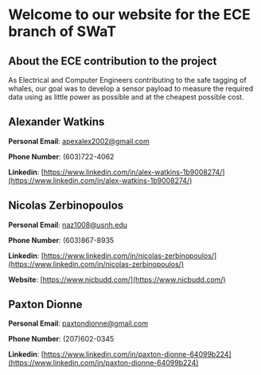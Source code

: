 # Welcome to our website for the ECE branch of SWaT

## About the ECE contribution to the project
As Electrical and Computer Engineers contributing to the safe tagging of whales, our goal was to develop a sensor payload to measure the required data using as little power as possible and at the cheapest possible cost.

## Alexander Watkins
**Personal Email**: apexalex2002@gmail.com

**Phone Number**: (603)722-4062

**Linkedin**: [https://www.linkedin.com/in/alex-watkins-1b9008274/](https://www.linkedin.com/in/alex-watkins-1b9008274/)

## Nicolas Zerbinopoulos
**Personal Email**: naz1008@usnh.edu

**Phone Number**: (603)867-8935

**Linkedin**: [https://www.linkedin.com/in/nicolas-zerbinopoulos/](https://www.linkedin.com/in/nicolas-zerbinopoulos/)

**Website**: [https://www.nicbudd.com/](https://www.nicbudd.com/)

## Paxton Dionne
**Personal Email**: paxtondionne@gmail.com

**Phone Number**: (207)602-0345

**Linkedin**: [https://www.linkedin.com/in/paxton-dionne-64099b224](https://www.linkedin.com/in/paxton-dionne-64099b224)

